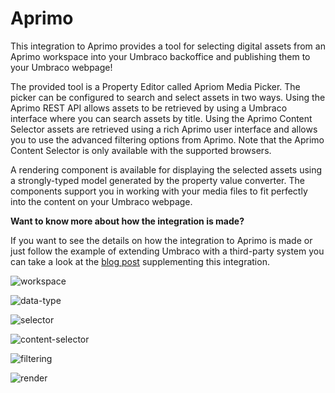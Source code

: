# Aprimo
This integration to Aprimo provides a tool for selecting digital assets from an Aprimo workspace into your Umbraco backoffice and publishing them to your Umbraco webpage! 

The provided tool is a Property Editor called Apriom Media Picker. The picker can be configured to search and select assets in two ways. Using the  Aprimo REST API allows assets to be retrieved by using a Umbraco interface where you can search assets by title. Using the Aprimo Content Selector assets are retrieved using a rich Aprimo user interface and allows you to use the advanced filtering options from Aprimo. Note that the Aprimo Content Selector is only available with the supported browsers. 

A rendering component is available for displaying the selected assets using a strongly-typed model generated by the property value converter. The components support you in working with your media files to fit perfectly into the content on your Umbraco webpage.  

**Want to know more about how the integration is made?**

If you want to see the details on how the integration to Aprimo is made or just follow the example of extending Umbraco with a third-party system you can take a look at the [blog post](https://umbraco.com/blog/integrating-aprimo-dam-with-umbraco-cms/) supplementing this integration. 

![workspace](https://github.com/umbraco/Umbraco.Cms.Integrations/blob/main/src/Umbraco.Cms.Integrations.DAM.Aprimo/docs/images/workspace.png)

![data-type](https://github.com/umbraco/Umbraco.Cms.Integrations/blob/main/src/Umbraco.Cms.Integrations.DAM.Aprimo/docs/images/data-type.png)

![selector](https://github.com/umbraco/Umbraco.Cms.Integrations/blob/main/src/Umbraco.Cms.Integrations.DAM.Aprimo/docs/images/selector.png)

![content-selector](https://github.com/umbraco/Umbraco.Cms.Integrations/blob/main/src/Umbraco.Cms.Integrations.DAM.Aprimo/docs/images/content-selector.png)

![filtering](https://github.com/umbraco/Umbraco.Cms.Integrations/blob/main/src/Umbraco.Cms.Integrations.DAM.Aprimo/docs/images/filtering.png)

![render](https://github.com/umbraco/Umbraco.Cms.Integrations/blob/main/src/Umbraco.Cms.Integrations.DAM.Aprimo/docs/images/render.png)